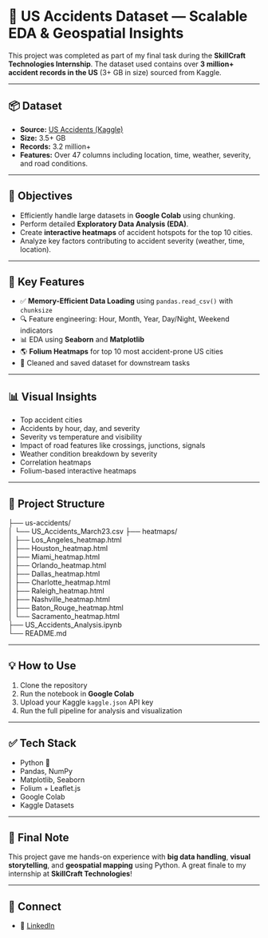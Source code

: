 # 🚗 US Accidents Dataset — Scalable EDA & Geospatial Insights

This project was completed as part of my final task during the **SkillCraft Technologies Internship**. The dataset used contains over **3 million+ accident records in the US** (3+ GB in size) sourced from Kaggle.

---

## 📦 Dataset
- **Source:** [US Accidents (Kaggle)](https://www.kaggle.com/datasets/sobhanmoosavi/us-accidents)
- **Size:** 3.5+ GB
- **Records:** 3.2 million+
- **Features:** Over 47 columns including location, time, weather, severity, and road conditions.

---

## 🧠 Objectives
- Efficiently handle large datasets in **Google Colab** using chunking.
- Perform detailed **Exploratory Data Analysis (EDA)**.
- Create **interactive heatmaps** of accident hotspots for the top 10 cities.
- Analyze key factors contributing to accident severity (weather, time, location).

---

## 📌 Key Features
- ✅ **Memory-Efficient Data Loading** using `pandas.read_csv()` with `chunksize`
- 🔍 Feature engineering: Hour, Month, Year, Day/Night, Weekend indicators
- 📊 EDA using **Seaborn** and **Matplotlib**
- 🌎 **Folium Heatmaps** for top 10 most accident-prone US cities
- 🧼 Cleaned and saved dataset for downstream tasks

---

## 📊 Visual Insights

- Top accident cities  
- Accidents by hour, day, and severity  
- Severity vs temperature and visibility  
- Impact of road features like crossings, junctions, signals  
- Weather condition breakdown by severity  
- Correlation heatmaps  
- Folium-based interactive heatmaps

---

## 📂 Project Structure

├── us-accidents/  
│ └── US_Accidents_March23.csv
├── heatmaps/  
│ ├── Los_Angeles_heatmap.html  
│ ├── Houston_heatmap.html  
│ ├── Miami_heatmap.html  
│ ├── Orlando_heatmap.html  
│ ├── Dallas_heatmap.html  
│ ├── Charlotte_heatmap.html  
│ ├── Raleigh_heatmap.html  
│ ├── Nashville_heatmap.html  
│ ├── Baton_Rouge_heatmap.html  
│ └── Sacramento_heatmap.html  
├── US_Accidents_Analysis.ipynb  
└── README.md  


---

## 💡 How to Use
1. Clone the repository  
2. Run the notebook in **Google Colab**  
3. Upload your Kaggle `kaggle.json` API key  
4. Run the full pipeline for analysis and visualization  

---

## ✅ Tech Stack

- Python 🐍
- Pandas, NumPy
- Matplotlib, Seaborn
- Folium + Leaflet.js
- Google Colab
- Kaggle Datasets

---

## 📌 Final Note

This project gave me hands-on experience with **big data handling**, **visual storytelling**, and **geospatial mapping** using Python. A great finale to my internship at **SkillCraft Technologies**!

---

## 🔗 Connect
- 💼 [LinkedIn](https://www.linkedin.com/)

